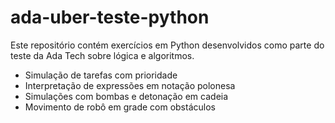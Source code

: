 # ada-uber-teste-python

Este repositório contém exercícios em Python desenvolvidos como parte do teste da Ada Tech sobre lógica e algoritmos.

- Simulação de tarefas com prioridade
- Interpretação de expressões em notação polonesa
- Simulações com bombas e detonação em cadeia
- Movimento de robô em grade com obstáculos
